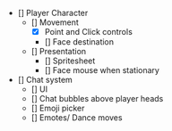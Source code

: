 - [] Player Character
    - [] Movement
        - [X] Point and Click controls 
        - [] Face destination
    - [] Presentation
        - [] Spritesheet
        - [] Face mouse when stationary
- [] Chat system
    - [] UI
    - [] Chat bubbles above player heads
    - [] Emoji picker
    - [] Emotes/ Dance moves
    
